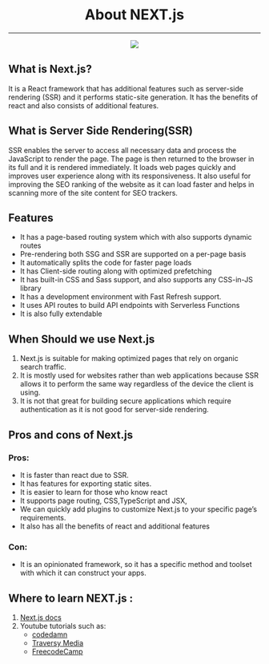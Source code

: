 <h1 align="center"> About NEXT.js </h1> 

<hr>

<p align="center">
  <img  src="https://nx.dev/documentation/latest/shared/nextjs-logo.png">
</p>

## What is Next.js?
It is a React framework that has additional features such as server-side rendering (SSR) and it performs static-site generation. It has the benefits of react and also consists of additional features.




## What is Server Side Rendering(SSR)
SSR enables the server to access all necessary data and process the JavaScript to render the page. The page is then returned to the browser in its full and it is rendered immediately. It loads web pages quickly and improves user experience along with its responsiveness. It also useful for improving the SEO ranking of the website as it can load faster and helps in scanning more of the site content for SEO trackers.


## Features 
- It has a page-based routing system which with also supports dynamic routes
- Pre-rendering both SSG and SSR are supported on a per-page basis
- It automatically splits the  code for faster page loads
- It has Client-side routing along with optimized prefetching
- It has built-in CSS and Sass support, and also supports any CSS-in-JS library
- It has a development environment with Fast Refresh support.
- It uses API routes to build API endpoints with Serverless Functions
- It is also fully extendable


## When Should we use Next.js
1. Next.js is suitable for making optimized pages that rely on organic search traffic. 
2. It is mostly used for websites rather than web applications because SSR allows it to perform the same way regardless of the device the client is using.
3. It is not that great for building secure applications which require authentication as it is not good for server-side rendering.


## Pros and cons of Next.js
### Pros:
 
- It is faster than react due to SSR.
- It has features for exporting static sites.
- It is easier to learn for those who know react
- It supports page routing, CSS,TypeScript and JSX,
- We can quickly add plugins to customize Next.js to your specific page’s requirements.
- It also has all the benefits of react and additional features

### Con:
- It is an opinionated framework, so it has a specific method and toolset with which it can construct your apps.


## Where to learn NEXT.js :
1. [Next.js docs](https://nextjs.org/docs/getting-started)
2. Youtube tutorials such as:
    -  [codedamn](https://youtu.be/tt3PUvhOVzo)
    -  [Traversy Media](https://youtu.be/mTz0GXj8NN0) 
    -  [FreecodeCamp](https://www.youtube.com/watch?v=1WmNXEVia8I)

